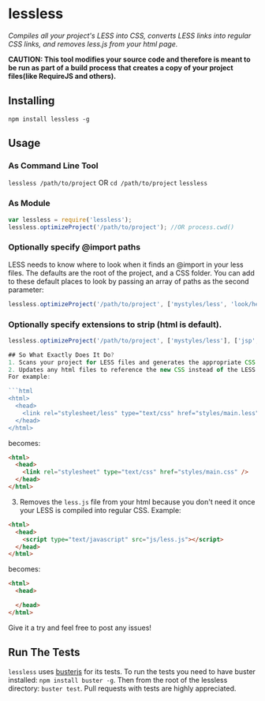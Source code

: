 # lessless
*Compiles all your project's LESS into CSS, converts LESS links into regular CSS links, and removes less.js from your html page.*

**CAUTION: This tool modifies your source code and therefore is meant to be run as part of a build process that creates a copy of your project files(like RequireJS and others).**

## Installing
`npm install lessless -g`

## Usage

### As Command Line Tool
`lessless /path/to/project`
OR
`cd /path/to/project`
`lessless`

### As Module
```js
var lessless = require('lessless');
lessless.optimizeProject('/path/to/project'); //OR process.cwd()
```

### Optionally specify @import paths
LESS needs to know where to look when it finds an @import in your less files. The defaults are the root of the project, and a CSS folder. You can add to these default places to look by passing an array of paths as the second parameter: 
```js
lessless.optimizeProject('/path/to/project', ['mystyles/less', 'look/here/for/styles/too']);
```

### Optionally specify extensions to strip (html is default).
```js
lessless.optimizeProject('/path/to/project', ['mystyles/less'], ['jsp', 'cshtml']);

## So What Exactly Does It Do?
1. Scans your project for LESS files and generates the appropriate CSS files with the same names. For example if your project has a `styles/main.less`, a `styles/main.css` file will get created (using the [less.js](http://lesscss.org/#-server-side-usage) tool).
2. Updates any html files to reference the new CSS instead of the LESS.
For example:

```html
<html>
  <head>
    <link rel="stylesheet/less" type="text/css" href="styles/main.less" />
  </head>
</html>
```

becomes:

```html
<html>
  <head>
    <link rel="stylesheet" type="text/css" href="styles/main.css" />
  </head>
</html>
```
3. Removes the `less.js` file from your html because you don't need it once your LESS is compiled into regular CSS. Example:

```html
<html>
  <head>
    <script type="text/javascript" src="js/less.js"></script>
  </head>
</html>
```

becomes:

```html
<html>
  <head>

  </head>
</html>
```

Give it a try and feel free to post any issues!

## Run The Tests
`lessless` uses [busterjs](http://busterjs.org) for its tests. To run the tests you need to have buster installed: `npm install buster -g`.
 Then from the root of the lessless directory: `buster test`. Pull requests with tests are highly appreciated.
